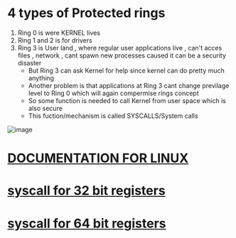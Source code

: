 # 4 types of Protected rings  
1. Ring 0 is were KERNEL lives
2. Ring 1 and 2 is for drivers
3. Ring 3 is User land , where regular user applications live , can't acces files , network , cant spawn new processes caused it can be a security disaster
   - But Ring 3 can ask Kernel for help since kernel can do pretty much anything
   - Another problem is that applications at Ring 3 cant change previlage level to Ring 0 which will again compermise rings concept
   - So some function is needed to call Kernel from user space which is also secure
   - This fuction/mechanism is called SYSCALLS/System calls
  
![image](https://github.com/KRIISHSHARMA/asm-x86/assets/86760658/83be4af2-185e-4025-a822-8010f3ff84a3)

# [DOCUMENTATION FOR LINUX](https://github.com/torvalds/linux/blob/master/arch/x86/entry/entry_64_compat.S)
# [syscall for 32 bit registers](https://github.com/torvalds/linux/blob/master/arch/x86/entry/syscalls/syscall_32.tbl)
# [syscall for 64 bit registers](https://github.com/torvalds/linux/blob/master/arch/x86/entry/syscalls/syscall_64.tbl)
